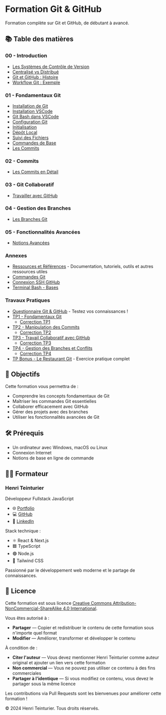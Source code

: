 # Formation Git & GitHub

Formation complète sur Git et GitHub, de débutant à avancé.

## 📚 Table des matières

### 00 - Introduction

- [Les Systèmes de Contrôle de Version](Ressources/00-Introduction/01-systemes-controle-version.md)
- [Centralisé vs Distribué](Ressources/00-Introduction/02-centralise-vs-distribue.md)
- [Git et GitHub : Histoire](Ressources/00-Introduction/03-git-github-histoire.md)
- [Workflow Git : Exemple](Ressources/00-Introduction/04-workflow-git-exemple.md)

### 01 - Fondamentaux Git

- [Installation de Git](Ressources/01-fondamentaux-git/01-installation-git.md)
- [Installation VSCode](Ressources/01-fondamentaux-git/02-installaction-vscode.md)
- [Git Bash dans VSCode](Ressources/01-fondamentaux-git/03-optionnel-gitbash-vscode.md)
- [Configuration Git](Ressources/01-fondamentaux-git/04-configuration-git.md)
- [Initialisation](Ressources/01-fondamentaux-git/05-initialisation.md)
- [Dépôt Local](Ressources/01-fondamentaux-git/06-local-repository.md)
- [Suivi des Fichiers](Ressources/01-fondamentaux-git/07-suivi-fichiers.md)
- [Commandes de Base](Ressources/01-fondamentaux-git/08-commandes-bases.md)
- [Les Commits](Ressources/01-fondamentaux-git/09-commits.md)

### 02 - Commits

- [Les Commits en Détail](Ressources/02-commit/commits.md)

### 03 - Git Collaboratif

- [Travailler avec GitHub](Ressources/03-git-collaboratif/git-collaboratif.md)

### 04 - Gestion des Branches

- [Les Branches Git](Ressources/04-gestion-branches/branches.md)

### 05 - Fonctionnalités Avancées

- [Notions Avancées](Ressources/05-fonctionnalites-avancees/notions.md)

### Annexes

- [Ressources et Références](Ressources/annexes/annexes.md) - Documentation, tutoriels, outils et autres ressources utiles
- [Commandes Git](Ressources/annexes/commandes-git.md)
- [Connexion SSH GitHub](Ressources/annexes/connexion-ssh-github.md)
- [Terminal Bash - Bases](Ressources/annexes/terminal-bash-bases.md)

### Travaux Pratiques

- [Questionnaire Git & GitHub](Exercices/introduction-questionnaire.md) - Testez vos connaissances !
- [TP1 - Fondamentaux Git](Exercices/tp1-fondamentaux.md)
  - [Correction TP1](Exercices/Corrections/tp1-fondamentaux-correction.md)
- [TP2 - Manipulation des Commits](Exercices/tp2-commit.md)
  - [Correction TP2](Exercices/Corrections/tp2-commit-correction.md)
- [TP3 - Travail Collaboratif avec GitHub](Exercices/tp3-github.md)
  - [Correction TP3](Exercices/Corrections/tp3-github-correction.md)
- [TP4 - Gestion des Branches et Conflits](Exercices/tp4-branches.md)
  - [Correction TP4](Exercices/Corrections/tp4-branches-correction.md)
- [TP Bonus - Le Restaurant Git](Exercices/bonus.md) - Exercice pratique complet

## 🎯 Objectifs

Cette formation vous permettra de :

- Comprendre les concepts fondamentaux de Git
- Maîtriser les commandes Git essentielles
- Collaborer efficacement avec GitHub
- Gérer des projets avec des branches
- Utiliser les fonctionnalités avancées de Git

## 🛠 Prérequis

- Un ordinateur avec Windows, macOS ou Linux
- Connexion Internet
- Notions de base en ligne de commande

## 👨‍🏫 Formateur

### Henri Teinturier

Développeur Fullstack JavaScript

- 🌐 [Portfolio](https://www.henriteinturier.com)
- 💻 [GitHub](https://github.com/HenriTeinturier)
- 👔 [LinkedIn](https://www.linkedin.com/in/henri-teinturier/)

Stack technique :

- ⚛️ React & Next.js
- 🟦 TypeScript
- 🟢 Node.js
- 🎨 Tailwind CSS

Passionné par le développement web moderne et le partage de connaissances.

## 📝 Licence

Cette formation est sous licence [Creative Commons Attribution-NonCommercial-ShareAlike 4.0 International](https://creativecommons.org/licenses/by-nc-sa/4.0/deed.fr).

Vous êtes autorisé à :

- **Partager** — Copier et redistribuer le contenu de cette formation sous n'importe quel format
- **Modifier** — Améliorer, transformer et développer le contenu

À condition de :

- **Citer l'auteur** — Vous devez mentionner Henri Teinturier comme auteur original et ajouter un lien vers cette formation
- **Non commercial** — Vous ne pouvez pas utiliser ce contenu à des fins commerciales
- **Partager à l'identique** — Si vous modifiez ce contenu, vous devez le partager sous la même licence

Les contributions via Pull Requests sont les bienvenues pour améliorer cette formation !

© 2024 Henri Teinturier. Tous droits réservés.
